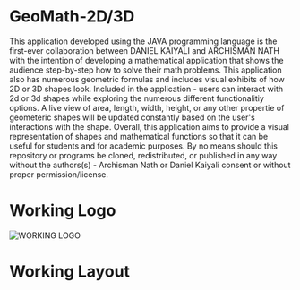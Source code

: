 # GeoMath-2D/3D

This application developed using the JAVA programming language is the first-ever collaboration between DANIEL KAIYALI  and ARCHISMAN NATH with the intention of developing a 
mathematical application that shows the audience step-by-step how to solve their math problems. This application also has numerous geometric formulas and includes visual exhibits 
of how 2D or 3D shapes look. Included in the application - users can interact with 2d or 3d shapes while exploring the numerous different functionalitiy options. A live view of 
area, length, width, height, or any other propertie of geometeric shapes will be updated constantly based on the user's interactions with the shape. Overall, this application aims
to provide a visual representation of shapes and mathematical functions so that it can be useful for students and for academic purposes. By no means should this repository or 
programs be cloned, redistributed, or published in any way without the authors(s) - Archisman Nath or Daniel Kaiyali consent or without proper permission/license.

# Working Logo
![WORKING LOGO](https://user-images.githubusercontent.com/61641517/116800280-b06ec880-aacd-11eb-9587-06598ca9aa71.jpg)


# Working Layout
